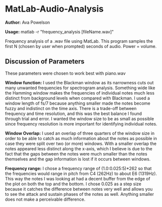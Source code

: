 # MatLab-Audio-Analysis
**Author:** Ava Powelson

**Usage:** matlab -r "frequency_analysis [fileName.wav]"

Frequency analysis of a .wav file using MatLab.
This program samples the first N (chosen by user when prompted) seconds of audio. Power = volume.

## Discussion of Parameters
These parameters were chosen to work best with piano.wav

**Window function:** I used the Blackman window as its narrowness cuts out many unwanted frequencies for spectrogram analysis. Something wide like the Hamming window makes the frequencies of individual notes much less distinct from background levels when compared with Blackman. I used a window length of fs/7 because anything smaller made the notes become fuzzy and indistinct on the time axis. There is a trade-off between frequency and time resolution, and this was the best balance I found through trial and error. I wanted the window size to be as small as possible since frequency resolution is more important for identifying individual notes.

**Window Overlap:** I used an overlap of three quarters of the window size in order to be able to catch as much information about the notes as possible in case they were split over two (or more) windows. With a smaller overlap the notes appeared less distinct along the x-axis, which I believe is due to the fact that the gaps between the notes were much smaller than the notes themselves and the gap information is lost if it occurs between windows.

**Frequency range:** I chose a frequency range of (1.0:0.025:5)*262 so that the frequencies would range in pitch from C4 (262Hz) to about E6 (1319Hz). This way the notes I was looking at had a decent buffer from the edge of the plot on both the top and the bottom. I chose 0.025 as a step size because it catches the difference between notes very well and allows you to see the attack and sustain phases of the notes as well. Anything smaller does not make a perceivable difference.
